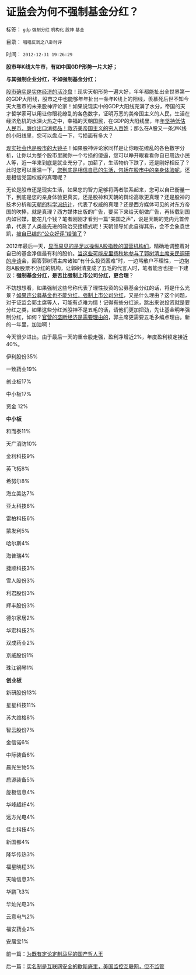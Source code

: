 # 证监会为何不强制基金分红？

标签： `gdp` `强制分红` `机构化` `股神` `基金` 

目录： `唱唱反调之八卦时评`

时间： `2012-12-31 19:26:29`

**股市年K线大牛市，有如中国GDP形势一片大好；**

**与其强制企业分红，不如强制基金分红**；

[股市确实是实体经济的活沙盘](../../../2011/12/29/A股百态是中国民主进程的活沙盘;中国国民民主素质确实低.md)！现实天朝形势一遍大好，年年都能扯出全世界第一的GDP大阳线，股市之中也能够年年扯出一条年K线上的阳线，羡慕死后世不知今天大熊市的未来股神评论家！如果说现实中的GDP大阳线充满了水分，帝国的天才哲学家可以用让你眼花缭乱的各色数字，证明万恶的美帝国主义的人民，生活在经济危机的水深火热之中，幸福的天朝国民，在GDP的大阳线里，年[年坚持低估人民币，廉价出口消费品！救济美帝国主义的穷人百姓](../../../2010/4/23/每一个美元都滴着中国穷人奉献鲜血.md)；那么在A股又一条沪K线的小阳线里，您可以盘点一下，亏损面有多大？

[现实社会也是股市的大镜子](../../../2012/5/7/证监会可以“挽国企将倾之大厦”吗？.md)！如果股神评论家同样是让你眼花缭乱的各色数字分析，让你以为整个股市里就你一个亏损的傻逼，您可以睁开眼看看你自已周边小民人等，近一年来到底是就业充分了，加薪了，生活物价下跌了，还是刚好相反了？此时您可以重温一下，[您到底是相信自已的生活，包括在股市中的亲身体验呢](../../../2011/12/29/股神的吹嘘和我们身边的幸福数字和贫富差距.md)，还是相信党国权威的真理呢？

无论是股市还是现实生活，如果您的智力足够将两者联系起来，您可以自已衡量一下，到底是您的亲身体验更真实，还是股神和天朝的舆论高歌更真理？还是股神的技术分析和[天朝的科学派统计](../../../2012/6/30/科学派替代“君权神授”的宗教信仰；.md)，代表了权威的真理？还是西方媒体可见的对东方帝国的吹捧，就是真理？西方媒体出版的广告，要买下来给天朝做广告，再转载到国内如官媒，能花几个钱？笔者刚刚才看到一篇“美国之声”，说是天朝的党内元首传承，代表了人类最先进的政治交接模式呢！天朝领导如此自得其乐，会不会象袁世凯，[被自已编的“公众好评”给骗了](../../../2011/12/30/公有制数字追求面子，民主数字臭扁领导.md)？

2012年最后一天，[显而易见的是足以操纵A股指数的国营机构们](../../../2012/12/17/“机构化”是所有政策的灵魂，“散户化”居然能够成为指责的理由.md)，精确地调整着对自已的基金净值最有利的股价。[当这些可能皮里扬秋地参与了郭树清主席亲民调研的座谈](../../../2012/12/28/从公益变成公害的“为虎作伥的民粹之路”.md)会，回答郭树清主席诸如“有什么投资困难”时，一边骂散户不理性，一边抱怨A股股票不分红的机构，让郭树清变成了五毛的代言人时，笔者能否也提一下建议：**强制基金分红，是否比强制上市公司分红，更合理**？

不妨想想看，如果强制这些号称代表了理性投资的公募基金分红的话，将是什么光景？[如果连公募基金也不能分红，强制上市公司分红](../../../2012/12/4/A股机构化，相当于实体经济的特许权.md)，又是什么理由？这个问题，对于证监会郭主席等人，可能有点难为情！记得有些分红派，跳出来说投资就是要分红之类，如果这些分红派股神不是五毛的话，请他们更加把劲，先让基金明年强制分红，如何？[官营的垄断经济是需要理由的](../../../2012/10/25/郭树清主席的执政自辩，芮萌教授的强盗逻辑.md)，郭主席更需要五毛多编点理由。新的一年里，加油啊！

今天很少进出。由于最后一天的重仓股走强，盈利净增近2%，年度盈利锁定接近40%。

伊利股份35%

一致药业19%

创业板17%

中小板17%

资金 12%

**中小板**

和而泰11%

天广消防10%

金利科技9%

英飞拓8%

希努尔8%

海立美达7%

亚太科技6%

雷柏科技6%

蒙发利5%

哈尔斯4%

海普瑞4%

捷顺科技3%

雪人股份3%

利君股份3%

辉丰股份3%

德尔家居2%

华宏科技2%

双成药业2%

京威股份1%

珠江钢琴1%

**创业板**

新研股份13%

星星科技11%

苏大维格8%

智云股份7%

金信诺6%

中际装备6%

晨光生物5%

启源装备5%

旋极信息4%

华峰超纤4%

远方光电4%

佳士科技4%

新国都4%

隆华传热3%

福星晓程3%

天喻信息3%

华鹏飞3%

华灿光电3%

云意电气2%

福安药业2%

安居宝1%



前一篇：[为既有定论定制马屁的国产哲人王](../../../2012/12/31/为既有定论定制马屁的国产哲人王.md)

后一篇：[实名制是互联网安全的歇斯底里，美国监控互联网，但不监管](../../../2013/1/1/实名制是互联网安全的歇斯底里，美国监控互联网，但不监管.md)